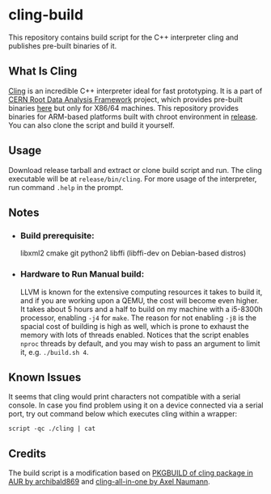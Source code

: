 # cling-build
This repository contains build script for the C++ interpreter cling and publishes pre-built binaries of it.

## What Is Cling
[Cling](https://root.cern/cling/) is an incredible C++ interpreter ideal for fast prototyping. It is a part of [CERN Root Data Analysis Framework](https://root.cern/) project, which provides pre-built binaries [here](https://root.cern/download/cling/) but only for X86/64 machines. This repository provides binaries for ARM-based platforms built with chroot environment in [release](https://github.com/SdtElectronics/cling-build/releases). You can also clone the script and build it yourself.

## Usage 
Download release tarball and extract or clone build script and run. The cling executable will be at `release/bin/cling`. For more usage of the interpreter, run command `.help` in the prompt.

## Notes
* ### Build prerequisite:
	libxml2 cmake git python2 libffi (libffi-dev on Debian-based distros)

* ### Hardware to Run Manual build:
	LLVM is known for the extensive computing resources it takes to build it, and if you are working upon a QEMU, the cost will become even higher. It takes about 5 hours and a half to build on my machine with a i5-8300h processor, enabling `-j4` for `make`. The reason for not enabling `-j8` is the spacial cost of building is high as well, which is prone to exhaust the memory with lots of threads enabled. Notices that the script enables `nproc` threads by default, and you may wish to pass an argument to limit it, e.g. `./build.sh 4`.

## Known Issues
It seems that cling would print characters not compatible with a serial console. In case you find problem using it on a device connected via a serial port, try out command below which executes cling within a wrapper:

```script -qc ./cling | cat```

## Credits
The build script is a modification based on [PKGBUILD of cling package in AUR by archibald869](https://aur.archlinux.org/cgit/aur.git/tree/PKGBUILD?h=cling) and [cling-all-in-one by Axel Naumann](https://github.com/Axel-Naumann/cling-all-in-one/blob/master/clone.sh).
